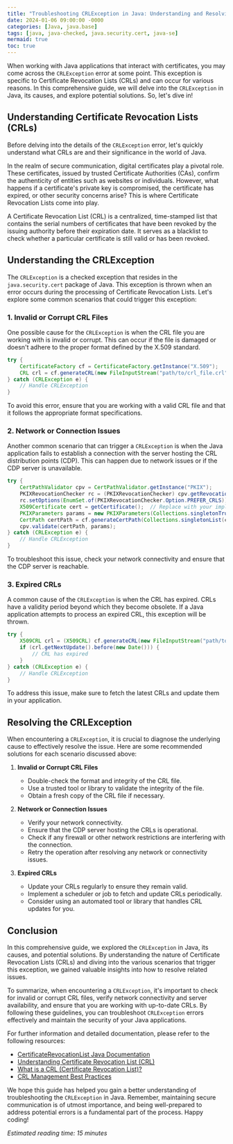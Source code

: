 ```yaml
---
title: "Troubleshooting CRLException in Java: Understanding and Resolving Common Issues"
date: 2024-01-06 09:00:00 -0000
categories: [Java, java.base]
tags: [java, java-checked, java.security.cert, java-se]
mermaid: true
toc: true
---
```



When working with Java applications that interact with certificates, you may come across the `CRLException` error at some point. This exception is specific to Certificate Revocation Lists (CRLs) and can occur for various reasons. In this comprehensive guide, we will delve into the `CRLException` in Java, its causes, and explore potential solutions. So, let's dive in!

## Understanding Certificate Revocation Lists (CRLs)

Before delving into the details of the `CRLException` error, let's quickly understand what CRLs are and their significance in the world of Java.

In the realm of secure communication, digital certificates play a pivotal role. These certificates, issued by trusted Certificate Authorities (CAs), confirm the authenticity of entities such as websites or individuals. However, what happens if a certificate's private key is compromised, the certificate has expired, or other security concerns arise? This is where Certificate Revocation Lists come into play.

A Certificate Revocation List (CRL) is a centralized, time-stamped list that contains the serial numbers of certificates that have been revoked by the issuing authority before their expiration date. It serves as a blacklist to check whether a particular certificate is still valid or has been revoked.

## Understanding the CRLException

The `CRLException` is a checked exception that resides in the `java.security.cert` package of Java. This exception is thrown when an error occurs during the processing of Certificate Revocation Lists. Let's explore some common scenarios that could trigger this exception:

### 1. Invalid or Corrupt CRL Files

One possible cause for the `CRLException` is when the CRL file you are working with is invalid or corrupt. This can occur if the file is damaged or doesn't adhere to the proper format defined by the X.509 standard.

```java
try {
    CertificateFactory cf = CertificateFactory.getInstance("X.509");
    CRL crl = cf.generateCRL(new FileInputStream("path/to/crl_file.crl"));
} catch (CRLException e) {
    // Handle CRLException
}
```

To avoid this error, ensure that you are working with a valid CRL file and that it follows the appropriate format specifications.

### 2. Network or Connection Issues

Another common scenario that can trigger a `CRLException` is when the Java application fails to establish a connection with the server hosting the CRL distribution points (CDP). This can happen due to network issues or if the CDP server is unavailable.

```java
try {
    CertPathValidator cpv = CertPathValidator.getInstance("PKIX");
    PKIXRevocationChecker rc = (PKIXRevocationChecker) cpv.getRevocationChecker();
    rc.setOptions(EnumSet.of(PKIXRevocationChecker.Option.PREFER_CRLS));
    X509Certificate cert = getCertificate();  // Replace with your implementation
    PKIXParameters params = new PKIXParameters(Collections.singletonTrustAnchor(cert));
    CertPath certPath = cf.generateCertPath(Collections.singletonList(cert));
    cpv.validate(certPath, params);
} catch (CRLException e) {
    // Handle CRLException
}
```

To troubleshoot this issue, check your network connectivity and ensure that the CDP server is reachable.

### 3. Expired CRLs

A common cause of the `CRLException` is when the CRL has expired. CRLs have a validity period beyond which they become obsolete. If a Java application attempts to process an expired CRL, this exception will be thrown.

```java
try {
    X509CRL crl = (X509CRL) cf.generateCRL(new FileInputStream("path/to/crl_file.crl"));
    if (crl.getNextUpdate().before(new Date())) {
        // CRL has expired
    }
} catch (CRLException e) {
    // Handle CRLException
}
```

To address this issue, make sure to fetch the latest CRLs and update them in your application.

## Resolving the CRLException

When encountering a `CRLException`, it is crucial to diagnose the underlying cause to effectively resolve the issue. Here are some recommended solutions for each scenario discussed above:

1. **Invalid or Corrupt CRL Files**
   - Double-check the format and integrity of the CRL file.
   - Use a trusted tool or library to validate the integrity of the file.
   - Obtain a fresh copy of the CRL file if necessary.

2. **Network or Connection Issues**
   - Verify your network connectivity.
   - Ensure that the CDP server hosting the CRLs is operational.
   - Check if any firewall or other network restrictions are interfering with the connection.
   - Retry the operation after resolving any network or connectivity issues.

3. **Expired CRLs**
   - Update your CRLs regularly to ensure they remain valid.
   - Implement a scheduler or job to fetch and update CRLs periodically.
   - Consider using an automated tool or library that handles CRL updates for you.

## Conclusion

In this comprehensive guide, we explored the `CRLException` in Java, its causes, and potential solutions. By understanding the nature of Certificate Revocation Lists (CRLs) and diving into the various scenarios that trigger this exception, we gained valuable insights into how to resolve related issues.

To summarize, when encountering a `CRLException`, it's important to check for invalid or corrupt CRL files, verify network connectivity and server availability, and ensure that you are working with up-to-date CRLs. By following these guidelines, you can troubleshoot `CRLException` errors effectively and maintain the security of your Java applications.

For further information and detailed documentation, please refer to the following resources:

- [CertificateRevocationList Java Documentation](https://docs.oracle.com/en/java/javase/16/security/certificate-revocation-list-crls.html)
- [Understanding Certificate Revocation List (CRL)](https://www.cloudflare.com/learning/ssl/certificate-revocation-list-crl/)
- [What is a CRL (Certificate Revocation List)?](https://www.ssl2buy.com/wiki/what-is-certificate-revocation-list)
- [CRL Management Best Practices](https://www.tldrsec.com/blog/implementing-a-public-key-infrastructure-pki/crl-management-best-practices/)

We hope this guide has helped you gain a better understanding of troubleshooting the `CRLException` in Java. Remember, maintaining secure communication is of utmost importance, and being well-prepared to address potential errors is a fundamental part of the process. Happy coding!

*Estimated reading time: 15 minutes*